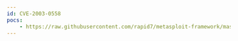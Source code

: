 ```yaml
---
id: CVE-2003-0558
pocs:
    - https://raw.githubusercontent.com/rapid7/metasploit-framework/master/modules/exploits/windows/ftp/leapftp_pasv_reply.rb
---
```

